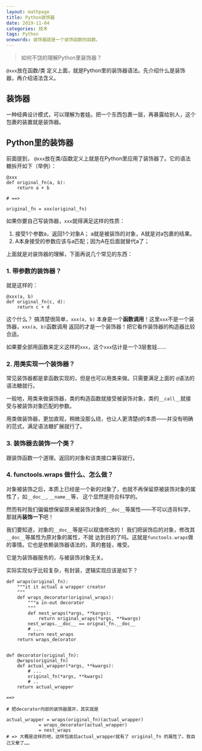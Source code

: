 ```yaml
---
layout: mathpage
title: Python装饰器
date: 2019-11-04
categories: 技术 
tags: Python 
onewords: 装饰器就是一个装饰函数的函数。
---
```

> 如何不饶的理解Python里装饰器？

`@xxx`放在函数/类 定义上面，就是Python里的装饰器语法。先介绍什么是装饰器，再介绍语法含义。

## 装饰器

一种经典设计模式，可以理解为套娃。把一个东西包裹一层，再暴露给别人，这个包裹的装置就是装饰器。

## Python里的装饰器

前面提到， `@xxx`放在类/函数定义上就是在Python里应用了装饰器了。它的语法糖拆开如下（举例）：

    @xxx
    def original_fn(a, b):
        return a + b
    
    # ==>

    original_fn = xxx(original_fn)


如果你要自己写装饰器，`xxx`就得满足这样的性质：

1. 接受1个参数a，返回1个对象A； a就是被装饰的对象，A就是对a包裹的结果。
2. A本身接受的参数应该与a匹配；因为A在后面就替代a了；

上面就是对装饰器的理解，下面再说几个常见的东西：

### 1. 带参数的装饰器？

就是这样的：

    @xxx(a, b)
    def original_fn(c, d):
        return c + d

这个什么？ 搞清楚很简单，`xxx(a, b)` 本身是一个**函数调用**！这里`xxx`不是一个装饰器，`xxx(a, b)`函数调用
返回的才是一个装饰器！把它看作装饰器的构造器比较合适。

如果要全部用函数来定义这样的`xxx`，这个`xxx`估计是一个3层套娃…… 

### 2. 用类实现一个装饰器？

常见装饰器都是拿函数实现的，但是也可以用类来做。只需要满足上面的 `@`语法的语法糖就行。

一般地，用类来做装饰器，类的构造函数就接受被装饰对象，类的`__call__`就接受与被装饰对象匹配的参数。

用类做装饰器，更加直观，稍微没那么绕，也让人更清楚`@`的本质——并没有明确的范式，满足语法糖扩展就行了。

### 3. 装饰器去装饰一个类？

跟装饰函数一个道理。返回的对象和该类接口兼容就行。

### 4. functools.wraps 做什么、怎么做？

对象被装饰之后，本质上已经是一个新的对象了，也就不再保留原被装饰对象的属性了，如`__doc__`, `__name__`等，
这个显然是符合科学的。

然而有时我们偏偏想保留原来被装饰对象的`__doc__`等属性——不可以违背科学，那就再**装饰一下**吧！

我们要知道，对象的`__doc__`等是可以赋值修改的！ 我们把装饰后的对象，修改其`__doc__`等属性为原对象的属性，不就
达到目的了吗。这就是`functools.wraps`做的事情。它也是依赖装饰器语法的，真的套娃，难受。

它是为装饰器服务的，与被装饰对象无关。

实际实现似乎比较复杂，有封装，逻辑实现应该是如下？

```
def wraps(original_fn):
    """it it actual a wrapper creator
    """
    def wraps_decorator(original_wraps):
        """a in-out decorator
        """
        def nest_wraps(*args, **kargs):
            return original_wraps(*args, **kwargs)
        nest_wraps.__doc__ == orignal_fn.__doc__
        # ...
        return nest_wraps
    return wraps_decorator


def decorator(original_fn):
    @wraps(original_fn)
    def actual_wrapper(*args, **kwargs):
        # ...
        original_fn(*args, **kwargs)
        # ..
    return actual_wrapper

==>

# 把decorator内部的装饰器展开，其实就是

actual_wrapper = wraps(original_fn)(actual_wrapper)
            = wraps_decorator(actual_wrapper)
            = nest_wraps
# => 大概是这样的吧，这样包装后actual_wrapper就有了 original_fn 的属性了。我自己又晕了……
```